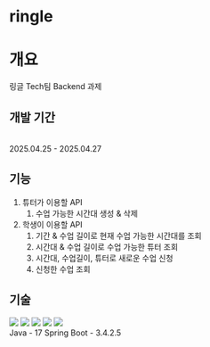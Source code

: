 # ringle

# 개요
링글 Tech팀 Backend 과제

## 개발 기간
<br> 2025.04.25 - 2025.04.27

## 기능
1. 튜터가 이용할 API
   1) 수업 가능한 시간대 생성 & 삭제
2. 학생이 이용할 API
   1) 기간 & 수업 길이로 현재 수업 가능한 시간대를 조회
   2) 시간대 & 수업 길이로 수업 가능한 튜터 조회
   3) 시간대, 수업길이, 튜터로 새로운 수업 신청
   4) 신청한 수업 조회

## 기술
<img src="https://img.shields.io/badge/java-007396?style=flat-square&logo=java&logoColor=white"/>
<img src="https://img.shields.io/badge/Spring-6DB33F?style=flat-square&logo=Spring&logoColor=white"/>
<img src="https://img.shields.io/badge/Spring Boot-6DB33F?style=flat-square&logo=Spring Boot&logoColor=yellow"/>
<img src="https://img.shields.io/badge/MySql-003545?style=flat-square&logo=Mysql&logoColor=white"/>
<img src="https://img.shields.io/badge/Postman-FF6C37?style=flat-square&logo=Postman&logoColor=white"/>
<br>
Java - 17
Spring Boot - 3.4.2.5
